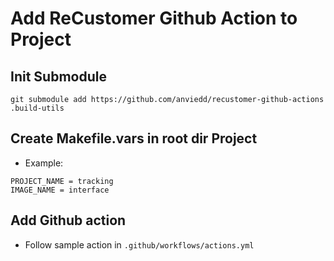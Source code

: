 # Add ReCustomer Github Action to Project

## Init Submodule
```shell
git submodule add https://github.com/anviedd/recustomer-github-actions .build-utils
```

## Create Makefile.vars in root dir Project
* Example:
```shell
PROJECT_NAME = tracking
IMAGE_NAME = interface
```

## Add Github action
* Follow sample action in ```.github/workflows/actions.yml```